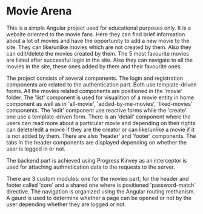 # Movie Arena #

This is a simple Angular project used for educational purposes only. It is a website oriented to the movie fans. Here they can find brief information about a lot of movies and have the opportunity to add a new movie to the site. They can like/unlike movies which are not created by them. Also they can edit/delete the movies created by them. The 5 most favourite movies are listed after successful login in the site. Also they can navigate to all the movies in the site, these ones added by them and their favourite ones. 

The project consists of several components. The login and registration components are related to the authentication part. Both use template-driven forms.
All the movies related components are positioned in the 'movie' folder. The 'list' component is used for visualition of a movie entity in home component as well as in 'all-movie', 'added-by-me-movies', 'liked-movies' components. The 'edit' component use reactive forms while the 'create' one use a template-driven form. There is an 'detail' component where the users can read more about a particular movie and depending on their rights can delete/edit a movie if they are the creator or can like/unlike a movie if it is not added by them.
There are also 'header' and 'footer' components. The tabs in the header components are displayed depending on whether the user is logged in or not. 

The backend part is achieved using Progress Kinvey as an interceptor is used for attaching authnetication data to the requests to the server.

There are 3 custom modules: one for the movies part, for the header and footer called 'core' and a shared one where is positioned 'password-match' directive. The navigation is organized using the Angular routing methanism. A gaurd is used to determine whether a page can be opened or not by the user depending whether they are logged or not. 

